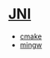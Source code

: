 <link rel="stylesheet" href="https://zhmhbest.gitee.io/hellomathematics/style/index.css">
<script src="https://zhmhbest.gitee.io/hellomathematics/style/index.js"></script>

# [JNI](../index.html)

- [cmake](https://cmake.org/download/)
- [mingw](https://sourceforge.net/projects/mingw-w64/files/mingw-w64/)
